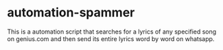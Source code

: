 # automation-spammer
This is a automation script that searches for a lyrics of any specified song on genius.com and then send its entire lyrics word by word on whatsapp.

